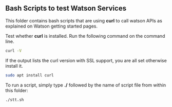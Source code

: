 ## Bash Scripts to test Watson Services

This folder contains bash scripts that are using **curl** to call watson APIs as explained on Watson getting started pages.

Test whether **curl** is installed. Run the following command on the command line. 

```bash
curl -V
```

If the output lists the curl version with SSL support, you are all set otherwise install it.

```bash
sudo apt install curl
```
To run a script, simply type **./** followed by the name of script file from within this folder:

```bash
./stt.sh
```
